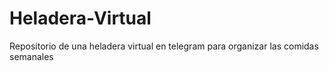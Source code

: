 # Heladera-Virtual
Repositorio de una heladera virtual en telegram para organizar las comidas semanales
